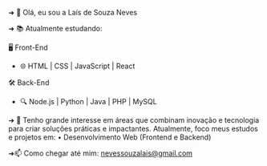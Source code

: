 ➜ 👋 Olá, eu sou a Laís de Souza Neves

➜ 📚 Atualmente estudando:

🖥️ Front-End

- 🌐 HTML | CSS | JavaScript | React


🛠️ Back-End

- 🔍 Node.js | Python | Java | PHP | MySQL


  
➜ 🎯 Tenho grande interesse em áreas que combinam inovação e tecnologia para criar soluções práticas e impactantes. Atualmente, foco meus estudos e projetos em:       • Desenvolvimento Web (Frontend e Backend)
  
   
➜📫 Como chegar até mim: [nevessouzalais@gmail.com](mailto:nevessouzalais@gmail.com)
